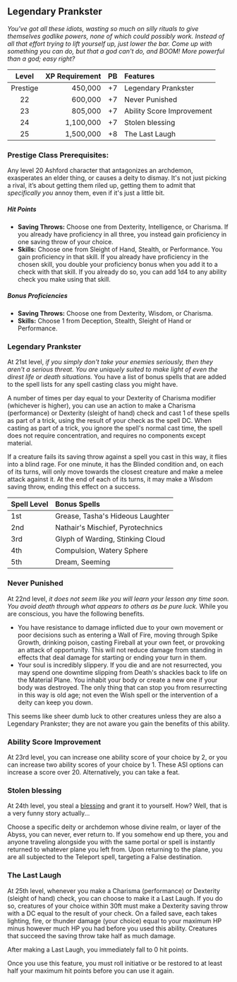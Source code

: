 ## Legendary Prankster
*You've got all these idiots, wasting so much on silly rituals to give themselves godlike powers, none of which could possibly work. Instead of all that effort trying to lift yourself up, just lower the bar. Come up with something you can do, but that a god can't do, and BOOM! More powerful than a god; easy right?*

| Level    | XP Requirement   | PB | Features |
|:--------:|----------:|---:|:---------|
| Prestige | 450,000   | +7 | Legendary Prankster |
| 22       | 600,000   | +7 | Never Punished |
| 23       | 805,000   | +7 | Ability Score Improvement |
| 24       | 1,100,000 | +7 | Stolen blessing |
| 25       | 1,500,000 | +8 | The Last Laugh |

### Prestige Class Prerequisites:                   
Any level 20 Ashford character that antagonizes an archdemon, exasperates an elder thing, or causes a deity to dismay. It's not just picking a rival, it’s about getting them riled up, getting them to admit that *specifically you* annoy them, even if it's just a little bit. 

##### Hit Points
- **Saving Throws:** Choose one from Dexterity, Intelligence, or Charisma. If you already have proficiency in all three, you instead gain proficiency in one saving throw of your choice.
- **Skills:** Choose one from Sleight of Hand, Stealth, or Performance. You gain proficiency in that skill. If you already have proficiency in the chosen skill, you double your proficiency bonus when you add it to a check with that skill. If you already do so, you can add 1d4 to any ability check you make using that skill.

##### Bonus Proficiencies
- **Saving Throws:** Choose one from Dexterity, Wisdom, or Charisma. 
- **Skills:** Choose 1 from Deception, Stealth, Sleight of Hand or Performance.

### Legendary Prankster
At 21st level, *if you simply don't take your enemies seriously, then they aren't a serious threat. You are uniquely suited to make light of even the direst life or death situations.* You have a list of bonus spells that are added to the spell lists for any spell casting class you might have. 

A number of times per day equal to your Dexterity of Charisma modifier (whichever is higher), you can use an action to make a Charisma (performance) or Dexterity (sleight of hand) check and cast 1 of these spells as part of a trick, using the result of your check as the spell DC. When casting as part of a trick, you ignore the spell's normal cast time, the spell does not require concentration, and requires no components except material. 

If a creature fails its saving throw against a spell you cast in this way, it flies into a blind rage. For one minute, it has the Blinded condition and, on each of its turns, will only move towards the closest creature and make a melee attack against it. At the end of each of its turns, it may make a Wisdom saving throw, ending this effect on a success.

| Spell Level | Bonus Spells | 
|:-----------------|:-----------------|
| 1st | Grease, Tasha's Hideous Laughter | 
| 2nd | Nathair's Mischief, Pyrotechnics |
| 3rd | Glyph of Warding, Stinking Cloud |
| 4th | Compulsion, Watery Sphere |
| 5th | Dream, Seeming |

### Never Punished
At 22nd level, *it does not seem like you will learn your lesson any time soon. You avoid death through what appears to others as be pure luck.* While you are conscious, you have the following benefits.

- You have resistance to damage inflicted due to your own movement or poor decisions such as entering a Wall of Fire, moving through Spike Growth, drinking poison, casting Fireball at your own feet, or provoking an attack of opportunity. This will not reduce damage from standing in effects that deal damage for starting or ending your turn in them.
- Your soul is incredibly slippery. If you die and are not resurrected, you may spend one downtime slipping from Death's shackles back to life on the Material Plane. You inhabit your body or create a new one if your body was destroyed. The only thing that can stop you from resurrecting in this way is old age; not even the Wish spell or the intervention of a deity can keep you down.

This seems like sheer dumb luck to other creatures unless they are also a Legendary Prankster; they are not aware you gain the benefits of this ability.

### Ability Score Improvement                   
At 23rd level, you can increase one ability score of your choice by 2, or you can increase two ability scores of your choice by 1. These ASI options can increase a score over 20.
Alternatively, you can take a feat. 

### Stolen blessing
At 24th level, you steal a [blessing](blessings.md) and grant it to yourself. How? Well, that is a very funny story actually...

Choose a specific deity or archdemon whose divine realm, or layer of the Abyss, you can never, ever return to. If you somehow end up there, you and anyone traveling alongside you with the same portal or spell is instantly returned to whatever plane you left from. Upon returning to the plane, you are all subjected to the Teleport spell, targeting a False destination.
                
### The Last Laugh
At 25th level, whenever you make a  Charisma (performance) or Dexterity (sleight of hand) check, you can choose to make it a Last Laugh. If you do so, creatures of your choice within 30ft must make a Dexterity saving throw with a DC equal to the result of your check. On a failed save, each takes lighting, fire, or thunder damage (your choice) equal to your maximum HP minus however much HP you had before you used this ability. Creatures that succeed the saving throw take half as much damage.

After making a Last Laugh, you immediately fall to 0 hit points.

Once you use this feature, you must roll initiative or be restored to at least half your maximum hit points before you can use it again.

